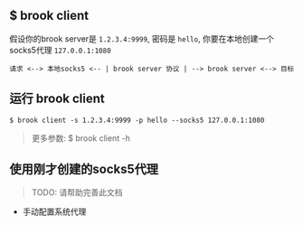 ## $ brook client

假设你的brook server是 `1.2.3.4:9999`, 密码是 `hello`, 你要在本地创建一个socks5代理 `127.0.0.1:1080`

```
请求 <--> 本地socks5 <-- | brook server 协议 | --> brook server <--> 目标
```

## 运行 brook client

```
$ brook client -s 1.2.3.4:9999 -p hello --socks5 127.0.0.1:1080
```

> 更多参数: $ brook client -h

## 使用刚才创建的socks5代理

> TODO: 请帮助完善此文档

* 手动配置系统代理
